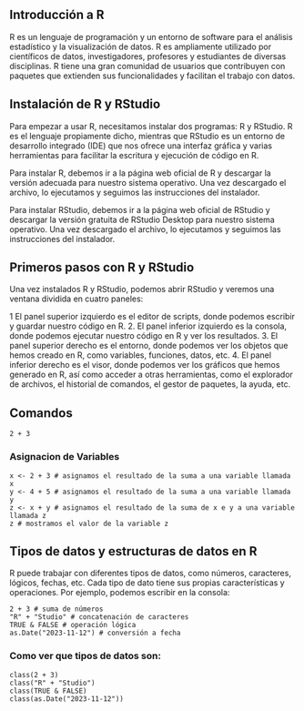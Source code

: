 ## Introducción a R
R es un lenguaje de programación y un entorno de software para el análisis estadístico y la visualización de datos. R es ampliamente utilizado por científicos de datos, investigadores, profesores y estudiantes de diversas disciplinas. R tiene una gran comunidad de usuarios que contribuyen con paquetes que extienden sus funcionalidades y facilitan el trabajo con datos.

## Instalación de R y RStudio
Para empezar a usar R, necesitamos instalar dos programas: R y RStudio. R es el lenguaje propiamente dicho, mientras que RStudio es un entorno de desarrollo integrado (IDE) que nos ofrece una interfaz gráfica y varias herramientas para facilitar la escritura y ejecución de código en R.

Para instalar R, debemos ir a la página web oficial de R y descargar la versión adecuada para nuestro sistema operativo. Una vez descargado el archivo, lo ejecutamos y seguimos las instrucciones del instalador.

Para instalar RStudio, debemos ir a la página web oficial de RStudio y descargar la versión gratuita de RStudio Desktop para nuestro sistema operativo. Una vez descargado el archivo, lo ejecutamos y seguimos las instrucciones del instalador.

## Primeros pasos con R y RStudio
Una vez instalados R y RStudio, podemos abrir RStudio y veremos una ventana dividida en cuatro paneles:

1 El panel superior izquierdo es el editor de scripts, donde podemos escribir y guardar nuestro código en R.
2. El panel inferior izquierdo es la consola, donde podemos ejecutar nuestro código en R y ver los resultados.
3. El panel superior derecho es el entorno, donde podemos ver los objetos que hemos creado en R, como variables, funciones, datos, etc.
4. El panel inferior derecho es el visor, donde podemos ver los gráficos que hemos generado en R, así como acceder a otras herramientas, como el explorador de archivos, el historial de comandos, el gestor de paquetes, la ayuda, etc.

## Comandos
```{r}
2 + 3
```
### Asignacion de Variables
```{r}
x <- 2 + 3 # asignamos el resultado de la suma a una variable llamada x
y <- 4 + 5 # asignamos el resultado de la suma a una variable llamada y
z <- x + y # asignamos el resultado de la suma de x e y a una variable llamada z
z # mostramos el valor de la variable z
```

## Tipos de datos y estructuras de datos en R
R puede trabajar con diferentes tipos de datos, como números, caracteres, lógicos, fechas, etc. Cada tipo de dato tiene sus propias características y operaciones. Por ejemplo, podemos escribir en la consola:

```{r}
2 + 3 # suma de números
"R" + "Studio" # concatenación de caracteres
TRUE & FALSE # operación lógica
as.Date("2023-11-12") # conversión a fecha
```

### Como ver que tipos de datos son:
```{r}
class(2 + 3)
class("R" + "Studio")
class(TRUE & FALSE)
class(as.Date("2023-11-12"))
```

